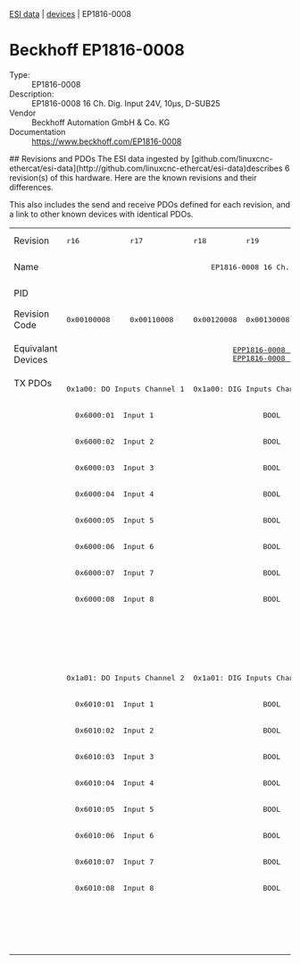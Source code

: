 <div class="nav"><a href="/esi-data">ESI data</a> | <a href="/esi-data/devices">devices</a> | EP1816-0008</div>

#  Beckhoff EP1816-0008

<dl>
  <dt>Type:</dt><dd>EP1816-0008</dd>
  <dt>Description:</dt><dd>EP1816-0008 16 Ch. Dig. Input 24V, 10µs, D-SUB25</dd>
  <dt>Vendor</dt><dd>Beckhoff Automation GmbH & Co. KG</dd>
  <dt>Documentation</dt><dd><a href="https://www.beckhoff.com/EP1816-0008">https://www.beckhoff.com/EP1816-0008</a></dd>
</dl>
## Revisions and PDOs
The ESI data ingested by [github.com/linuxcnc-ethercat/esi-data](http://github.com/linuxcnc-ethercat/esi-data)describes 6 revision(s) of this hardware.  Here are the known revisions and their differences.

This also includes the send and receive PDOs defined for each revision, and a link to other known devices with identical PDOs.

<table>
<tr >
<td class="first">Revision</td>
<td ><pre>r16</pre></td>
<td ><pre>r17</pre></td>
<td ><pre>r18</pre></td>
<td ><pre>r19</pre></td>
<td ><pre>r20</pre></td>
<td ><pre>r21</pre></td>
</tr>
<tr >
<td class="first">Name</td>
<td  colspan=6 align="center"><pre>EP1816-0008 16 Ch. Dig. Input 24V, 10µs, D-SUB25</pre></td>
</tr>
<tr >
<td class="first">PID</td>
<td  colspan=6 align="center"><pre>0x07184052</pre></td>
</tr>
<tr >
<td class="first">Revision Code</td>
<td ><pre>0x00100008</pre></td>
<td ><pre>0x00110008</pre></td>
<td ><pre>0x00120008</pre></td>
<td ><pre>0x00130008</pre></td>
<td ><pre>0x00140008</pre></td>
<td ><pre>0x00150008</pre></td>
</tr>
<tr >
<td class="first">Equivalant Devices</td>
<td  colspan=2 align="center"></td>
<td  colspan=3 align="center"><pre><a href="EPP1816-0008">EPP1816-0008 r16</a><br/><a href="EPP1816-0008">EPP1816-0008 r17</a></pre></td>
<td ><pre><a href="EP1816-0003">EP1816-0003 r16</a><br/><a href="EPP1816-0003">EPP1816-0003 r16</a><br/><a href="EPP1816-0008">EPP1816-0008 r18</a></pre></td>
</tr>
<tr class="txpdo pdosection">
<td class="first" rowspan=22 valign=top>TX PDOs</td>
<td colspan=2 align="left"><pre>0x1a00: DO Inputs Channel 1</pre></td>
<td colspan=4 align="left"><pre>0x1a00: DIG Inputs Channel 1</pre></td>
<td></td>
</tr>
<tr class="txpdo">
<td  colspan=6 align="left"><pre>  0x6000:01  Input 1                         BOOL</pre></td>
</tr>
<tr class="txpdo">
<td  colspan=6 align="left"><pre>  0x6000:02  Input 2                         BOOL</pre></td>
</tr>
<tr class="txpdo">
<td  colspan=6 align="left"><pre>  0x6000:03  Input 3                         BOOL</pre></td>
</tr>
<tr class="txpdo">
<td  colspan=6 align="left"><pre>  0x6000:04  Input 4                         BOOL</pre></td>
</tr>
<tr class="txpdo">
<td  colspan=6 align="left"><pre>  0x6000:05  Input 5                         BOOL</pre></td>
</tr>
<tr class="txpdo">
<td  colspan=6 align="left"><pre>  0x6000:06  Input 6                         BOOL</pre></td>
</tr>
<tr class="txpdo">
<td  colspan=6 align="left"><pre>  0x6000:07  Input 7                         BOOL</pre></td>
</tr>
<tr class="txpdo">
<td  colspan=6 align="left"><pre>  0x6000:08  Input 8                         BOOL</pre></td>
</tr>
<tr class="txpdo">
<td  colspan=5 align="left"></td>
<td ><pre>  0x6000:0e  Sync error                      BOOL</pre></td>
</tr>
<tr class="txpdo">
<td  colspan=5 align="left"></td>
<td ><pre>  0x6000:10  TxPDO Toggle                    BOOL</pre></td>
</tr>
<tr class="txpdo pdosection">
<td  colspan=2 align="left"><pre>0x1a01: DO Inputs Channel 2</pre></td>
<td  colspan=4 align="left"><pre>0x1a01: DIG Inputs Channel 2</pre></td>
</tr>
<tr class="txpdo">
<td  colspan=6 align="left"><pre>  0x6010:01  Input 1                         BOOL</pre></td>
</tr>
<tr class="txpdo">
<td  colspan=6 align="left"><pre>  0x6010:02  Input 2                         BOOL</pre></td>
</tr>
<tr class="txpdo">
<td  colspan=6 align="left"><pre>  0x6010:03  Input 3                         BOOL</pre></td>
</tr>
<tr class="txpdo">
<td  colspan=6 align="left"><pre>  0x6010:04  Input 4                         BOOL</pre></td>
</tr>
<tr class="txpdo">
<td  colspan=6 align="left"><pre>  0x6010:05  Input 5                         BOOL</pre></td>
</tr>
<tr class="txpdo">
<td  colspan=6 align="left"><pre>  0x6010:06  Input 6                         BOOL</pre></td>
</tr>
<tr class="txpdo">
<td  colspan=6 align="left"><pre>  0x6010:07  Input 7                         BOOL</pre></td>
</tr>
<tr class="txpdo">
<td  colspan=6 align="left"><pre>  0x6010:08  Input 8                         BOOL</pre></td>
</tr>
<tr class="txpdo">
<td  colspan=5 align="left"></td>
<td ><pre>  0x6010:0e  Sync error                      BOOL</pre></td>
</tr>
<tr class="txpdo">
<td  colspan=5 align="left"></td>
<td ><pre>  0x6010:10  TxPDO Toggle                    BOOL</pre></td>
</tr>
</table>
